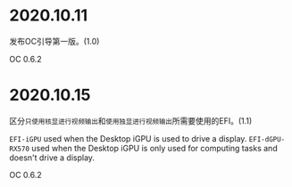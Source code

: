 # 2020.10.11

发布OC引导第一版。(1.0)

OC 0.6.2



# 2020.10.15

区分`只使用核显进行视频输出`和`使用独显进行视频输出`所需要使用的EFI。(1.1)

`EFI-iGPU` used when the Desktop iGPU is used to drive a display.
`EFI-dGPU-RX570` used when the Desktop iGPU is only used for computing tasks and doesn't drive a display.	

OC 0.6.2